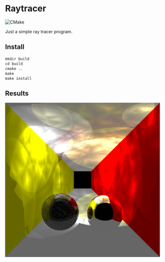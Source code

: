 # Raytracer
![CMake](https://github.com/sgooding/Raytracer/workflows/CMake/badge.svg)

Just a simple ray tracer program.

## Install
```
mkdir build
cd build
cmake ..
make
make install
```

## Results
![Result](output_test.jpg)
